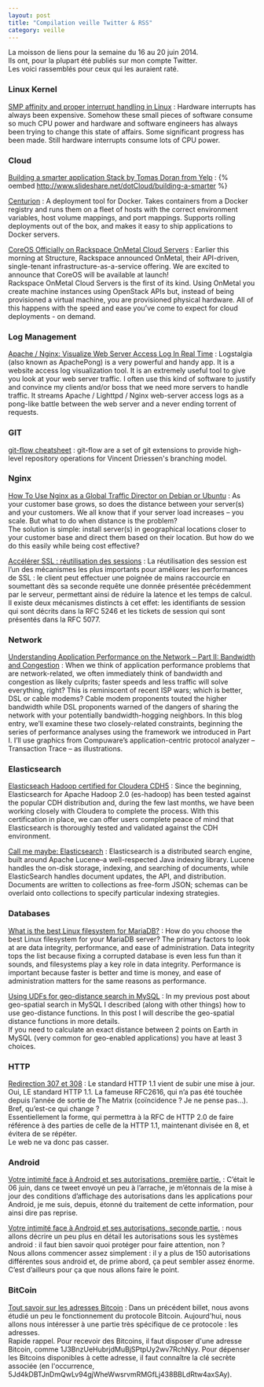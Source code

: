 ```yaml
---
layout: post
title: "Compilation veille Twitter & RSS"
category: veille
---
```


La moisson de liens pour la semaine du 16 au 20 juin 2014.  
Ils ont, pour la plupart été publiés sur mon compte Twitter.  
Les voici rassemblés pour ceux qui les auraient raté.

### Linux Kernel

[SMP affinity and proper interrupt handling in Linux](http://www.alexonlinux.com/smp-affinity-and-proper-interrupt-handling-in-linux)
:  Hardware interrupts has always been expensive. Somehow these small pieces of software consume so much CPU power and hardware and software engineers has always been trying to change this state of affairs. Some significant progress has been made. Still hardware interrupts consume lots of CPU power.

### Cloud

[Building a smarter application Stack by Tomas Doran from Yelp](http://www.slideshare.net/dotCloud/building-a-smarter)
:  {% oembed http://www.slideshare.net/dotCloud/building-a-smarter %}

[Centurion](https://github.com/newrelic/centurion)
:  A deployment tool for Docker. Takes containers from a Docker registry and runs them on a fleet of hosts with the correct environment variables, host volume mappings, and port mappings. Supports rolling deployments out of the box, and makes it easy to ship applications to Docker servers.

[CoreOS Officially on Rackspace OnMetal Cloud Servers](http://coreos.com/blog/coreos-on-rackspace-onmetal-cloud-servers/)
:  Earlier this morning at Structure, Rackspace announced OnMetal, their API-driven, single-tenant infrastructure-as-a-service offering. We are excited to announce that CoreOS will be available at launch!  
Rackspace OnMetal Cloud Servers is the first of its kind. Using OnMetal you create machine instances using OpenStack APIs but, instead of being provisioned a virtual machine, you are provisioned physical hardware. All of this happens with the speed and ease you’ve come to expect for cloud deployments - on demand.

### Log Management

[Apache / Nginx: Visualize Web Server Access Log In Real Time](http://www.cyberciti.biz/open-source/use-logstalgia-apachepong-as-website-access-log-realtime-visualization-tool/)
:  Logstalgia (also known as ApachePong) is a very powerful and handy app. It is a website access log visualization tool. It is an extremely useful tool to give you look at your web server traffic. I often use this kind of software to justify and convince my clients and/or boss that we need more servers to handle traffic. It streams Apache / Lighttpd / Nginx web-server access logs as a pong-like battle between the web server and a never ending torrent of requests.

### GIT

[git-flow cheatsheet](http://danielkummer.github.io/git-flow-cheatsheet/)
:  git-flow are a set of git extensions to provide high-level repository operations for Vincent Driessen's branching model.

### Nginx

[How To Use Nginx as a Global Traffic Director on Debian or Ubuntu](https://www.digitalocean.com/community/tutorials/how-to-use-nginx-as-a-global-traffic-director-on-debian-or-ubuntu)
:  As your customer base grows, so does the distance between your server(s) and your customers. We all know that if your server load increases – you scale. But what to do when distance is the problem?  
The solution is simple: install server(s) in geographical locations closer to your customer base and direct them based on their location. But how do we do this easily while being cost effective? 

[Accélérer SSL : réutilisation des sessions](http://vincent.bernat.im/fr/blog/2011-sessions-ssl-rfc5077.html)
:  La réutilisation des session est l’un des mécanismes les plus importants pour améliorer les performances de SSL : le client peut effectuer une poignée de mains raccourcie en soumettant dès sa seconde requête une donnée présentée précédemment par le serveur, permettant ainsi de réduire la latence et les temps de calcul. Il existe deux mécanismes distincts à cet effet: les identifiants de session qui sont décrits dans la RFC 5246 et les tickets de session qui sont présentés dans la RFC 5077.

### Network

[Understanding Application Performance on the Network – Part II: Bandwidth and Congestion](http://apmblog.compuware.com/2014/06/19/understanding-application-performance-on-the-network-bandwidth-and-congestion/)
:  When we think of application performance problems that are network-related, we often immediately think of bandwidth and congestion as likely culprits; faster speeds and less traffic will solve everything, right? This is reminiscent of recent ISP wars; which is better, DSL or cable modems? Cable modem proponents touted the higher bandwidth while DSL proponents warned of the dangers of sharing the network with your potentially bandwidth-hogging neighbors. In this blog entry, we’ll examine these two closely-related constraints, beginning the series of performance analyses using the framework we introduced in Part I. I’ll use graphics from Compuware’s application-centric protocol analyzer – Transaction Trace – as illustrations.

### Elasticsearch

[Elasticseach Hadoop certified for Cloudera CDH5](http://www.elasticsearch.org/blog/elasticseach-hadoop-certified-cloudera-cdh5/)
:  Since the beginning, Elasticsearch for Apache Hadoop 2.0 (es-hadoop) has been tested against the popular CDH distribution and, during the few last months, we have been working closely with Cloudera to complete the process. With this certification in place, we can offer users complete peace of mind that Elasticsearch is thoroughly tested and validated against the CDH environment.

[Call me maybe: Elasticsearch](http://aphyr.com/posts/317-call-me-maybe-elasticsearch)
:  Elasticsearch is a distributed search engine, built around Apache Lucene–a well-respected Java indexing library. Lucene handles the on-disk storage, indexing, and searching of documents, while ElasticSearch handles document updates, the API, and distribution. Documents are written to collections as free-form JSON; schemas can be overlaid onto collections to specify particular indexing strategies.

### Databases

[What is the best Linux filesystem for MariaDB?](https://mariadb.com/blog/what-best-linux-filesystem-mariadb)
:  How do you choose the best Linux filesystem for your MariaDB server? The primary factors to look at are data integrity, performance, and ease of administration. Data integrity tops the list because fixing a corrupted database is even less fun than it sounds, and filesystems play a key role in data integrity. Performance is important because faster is better and time is money, and ease of administration matters for the same reasons as performance.

[Using UDFs for geo-distance search in MySQL](http://www.mysqlperformanceblog.com/2014/06/19/using-udfs-for-geo-distance-search-in-mysql/)
:  In my previous post about geo-spatial search in MySQL I described (along with other things) how to use geo-distance functions. In this post I will describe the geo-spatial distance functions in more details.  
If you need to calculate an exact distance between 2 points on Earth in MySQL (very common for geo-enabled applications) you have at least 3 choices.

### HTTP

[Redirection 307 et 308](http://sametmax.com/redirection-307-et-308/)
:  Le standard HTTP 1.1 vient de subir une mise à jour.  
Oui, LE standard HTTP 1.1. La fameuse RFC2616, qui n’a pas été touchée depuis l’année de sortie de The Matrix (coïncidence ? Je ne pense pas…).  
Bref, qu’est-ce qui change ?  
Essentiellement la forme, qui permettra à la RFC de HTTP 2.0 de faire référence à des parties de celle de la HTTP 1.1, maintenant divisée en 8, et évitera de se répéter.  
Le web ne va donc pas casser.

### Android

[Votre intimité face à Android et ses autorisations, première partie.](http://pixellibre.net/2014/06/votre-intimite-face-a-android-et-ses-autorisations/)
:  C’était le 06 juin, dans ce tweet envoyé un peu à l’arrache, je m’étonnais de la mise à jour des conditions d’affichage des autorisations dans les applications pour Android, je me suis, depuis, étonné du traitement de cette information, pour ainsi dire pas reprise.

[Votre intimité face à Android et ses autorisations, seconde partie.](http://pixellibre.net/2014/06/votre-intimite-face-a-android-et-ses-autorisations-seconde-partie/)
:  nous allons décrire un peu plus en détail les autorisations sous les systèmes android : il faut bien savoir quoi protéger pour faire attention, non ?  
Nous allons commencer assez simplement : il y a plus de 150 autorisations différentes sous android et, de prime abord, ça peut sembler assez énorme. C’est d’ailleurs pour ça que nous allons faire le point.

### BitCoin

[Tout savoir sur les adresses Bitcoin](http://www.miximum.fr/tout-savoir-sur-les-adresses-bitcoin.html)
:  Dans un précédent billet, nous avons étudié un peu le fonctionnement du protocole Bitcoin. Aujourd'hui, nous allons nous intéresser à une partie très spécifique de ce protocole : les adresses.  
Rapide rappel. Pour recevoir des Bitcoins, il faut disposer d'une adresse Bitcoin, comme 1J3BnzUeHubrjdMuBjSPtpUy2wv7RchNyy. Pour dépenser les Bitcoins disponibles à cette adresse, il faut connaître la clé secrète associée (en l'occurrence, 5Jd4kDBTJnDmQwLv94gjWheWwsrvmRMGfLj438BBLdRtw4axSAy).
